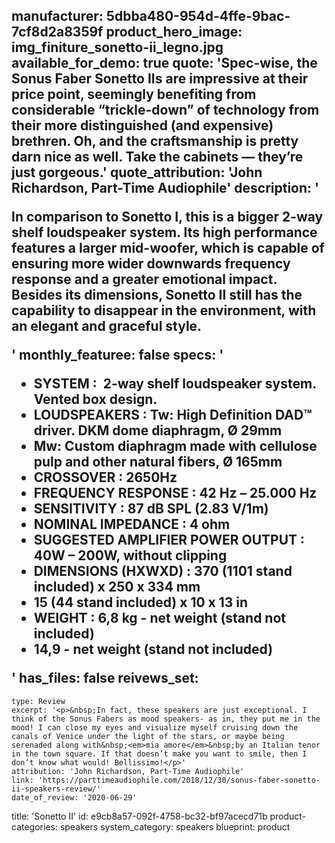 manufacturer: 5dbba480-954d-4ffe-9bac-7cf8d2a8359f
product_hero_image: img_finiture_sonetto-ii_legno.jpg
available_for_demo: true
quote: 'Spec-wise, the Sonus Faber Sonetto IIs are impressive at their price point, seemingly benefiting from considerable “trickle-down” of technology from their more distinguished (and expensive) brethren. Oh, and the craftsmanship is pretty darn nice as well. Take the cabinets — they’re just gorgeous.'
quote_attribution: 'John Richardson, Part-Time Audiophile'
description: '<p>In comparison to Sonetto I, this is a bigger 2-way shelf loudspeaker system. Its high performance features a larger mid-woofer, which is capable of ensuring more wider downwards frequency response and a greater emotional impact. Besides its dimensions, Sonetto II still has the capability to disappear in the environment, with an elegant and graceful style.</p>'
monthly_featuree: false
specs: '<ul><li>SYSTEM : &nbsp;2-way shelf loudspeaker system. Vented box design.<br></li><li>LOUDSPEAKERS : Tw: High Definition DAD™ driver. DKM dome diaphragm, Ø 29mm<br></li><li>Mw: Custom diaphragm made with cellulose pulp and other natural fibers, Ø 165mm<br></li><li>CROSSOVER : 2650Hz<br></li><li>FREQUENCY RESPONSE : 42 Hz – 25.000 Hz<br></li><li>SENSITIVITY : 87 dB SPL (2.83 V/1m)<br></li><li>NOMINAL IMPEDANCE : 4 ohm<br></li><li>SUGGESTED AMPLIFIER POWER OUTPUT : 40W – 200W, without clipping<br></li><li>DIMENSIONS (HXWXD) : 370 (1101 stand included) x 250 x 334 mm<br></li><li>15 (44 stand included) x 10 x 13 in<br></li><li>WEIGHT : 6,8 kg - net weight (stand not included)<br></li><li>14,9 - net weight (stand not included)<br></li></ul>'
has_files: false
reivews_set:
  -
    type: Review
    excerpt: '<p>&nbsp;In fact, these speakers are just exceptional. I think of the Sonus Fabers as mood speakers- as in, they put me in the mood! I can close my eyes and visualize myself cruising down the canals of Venice under the light of the stars, or maybe being serenaded along with&nbsp;<em>mia amore</em>&nbsp;by an Italian tenor in the town square. If that doesn’t make you want to smile, then I don’t know what would! Bellissimo!</p>'
    attribution: 'John Richardson, Part-Time Audiophile'
    link: 'https://parttimeaudiophile.com/2018/12/30/sonus-faber-sonetto-ii-speakers-review/'
    date_of_review: '2020-06-29'
title: 'Sonetto II'
id: e9cb8a57-092f-4758-bc32-bf97acecd71b
product-categories: speakers
system_category: speakers
blueprint: product
